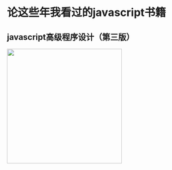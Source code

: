 # 论这些年我看过的javascript书籍

## javascript高级程序设计（第三版）
<!--special start-->

<p align="left">
   <img width="300px" src="https://raw.githubusercontent.com/vuejs/vuejs.org/master/themes/vue/source/images/stdlib.png" />
</p>

<!--special end-->
